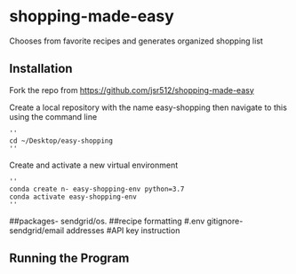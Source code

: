 # shopping-made-easy
Chooses from favorite recipes and generates organized shopping list

## Installation
Fork the repo from https://github.com/jsr512/shopping-made-easy 

Create a local repository with the name easy-shopping then navigate to this using the command line

    ''
    cd ~/Desktop/easy-shopping
    ''

Create and activate a new virtual environment

    ''
    conda create n- easy-shopping-env python=3.7
    conda activate easy-shopping-env
    ''

##packages- sendgrid/os.
##recipe formatting
#.env gitignore- sendgrid/email addresses
#API key instruction


## Running the Program
